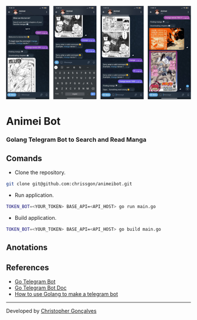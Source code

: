 ![Animei Bot](./thumb.jpg)

# Animei Bot
### Golang Telegram Bot to Search and Read Manga

## Comands
- Clone the repository.
``` bash
git clone git@github.com:chrissgon/animeibot.git
```
- Run application.
``` bash
TOKEN_BOT=<YOUR_TOKEN> BASE_API=<API_HOST> go run main.go
```
- Build application.
``` bash
TOKEN_BOT=<YOUR_TOKEN> BASE_API=<API_HOST> go build main.go
```

## Anotations
<!-- Application hosted in <a href="http://localhost:3000/">http://localhost:3000/</a>. -->

## References
- [Go Telegram Bot](https://github.com/go-telegram-bot-api/telegram-bot-api)
- [Go Telegram Bot Doc](https://go-telegram-bot-api.dev/)
- [How to use Golang to make a telegram bot](https://www.youtube.com/watch?v=orFTer_uy7w)

---
Developed by [Christopher Gonçalves](https://github.com/chrissgon)
